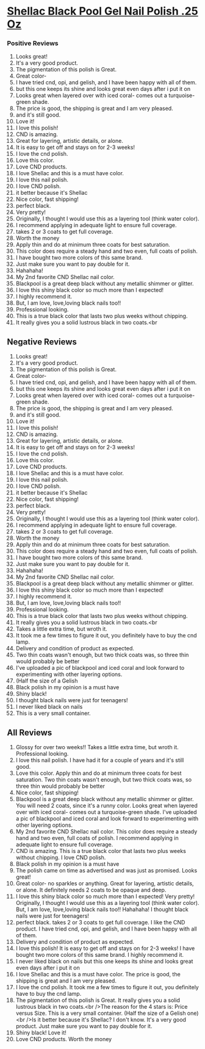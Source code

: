 # [Shellac Black Pool Gel Nail Polish .25 Oz](https://products.checkmycream.com/products/Shellac-Black-Pool-Gel-Nail-Polish-.25-Oz.html)

### Positive Reviews

<ol>
      <li>Looks great!</li>
      <li>It&#x27;s a very good product.</li>
      <li>The pigmentation of this polish is Great.</li>
      <li>Great color-</li>
      <li>I have tried cnd, opi, and gelish, and I have been happy with all of them.</li>
      <li>but this one keeps its shine and looks great even days after i put it on</li>
      <li>Looks great when layered over with iced coral- comes out a turquoise-green shade.</li>
      <li>The price is good, the shipping is great and I am very pleased.</li>
      <li>and it&#x27;s still good.</li>
      <li>Love it!</li>
      <li>I love this polish!  </li>
      <li>CND is amazing.</li>
      <li>Great for layering, artistic details, or alone.</li>
      <li>It is easy to get off and stays on for 2-3 weeks!  </li>
      <li>I love the cnd polish.  </li>
      <li>Love this color.  </li>
      <li>Love CND products.</li>
      <li>I love Shellac and this is a must have color.</li>
      <li>I love this nail polish.</li>
      <li>I love CND polish.</li>
      <li>it better because it&#x27;s Shellac</li>
      <li>Nice color, fast shipping!</li>
      <li>perfect black.  </li>
      <li>Very pretty!  </li>
      <li>Originally, I thought I would use this as a layering tool (think water color).  </li>
      <li>I recommend applying in adequate light to ensure full coverage.</li>
      <li>takes 2 or 3 coats to get full coverage.  </li>
      <li>Worth the money</li>
      <li>Apply thin and do at minimum three coats for best saturation.  </li>
      <li>This color does require a steady hand and two even, full coats of polish.</li>
      <li>I have bought two more colors of this same brand.  </li>
      <li>Just make sure you want to pay double for it.</li>
      <li>Hahahaha!  </li>
      <li>My 2nd favorite CND Shellac nail color.</li>
      <li>Blackpool is a great deep black without any metallic shimmer or glitter.</li>
      <li>I love this shiny black color so much more than I expected!  </li>
      <li>I highly recommend it.</li>
      <li>But, I am love, love,loving black nails too!!  </li>
      <li>Professional looking.</li>
      <li>This is a true black color that lasts two plus weeks without chipping.</li>
      <li>It really gives you a solid lustrous black in two coats.&lt;br</li>
</ol>


<h2>Negative Reviews</h2>
<ol>
<li> Looks great!</li>
<li> It&#x27;s a very good product.</li>
<li> The pigmentation of this polish is Great.</li>
<li> Great color-</li>
<li> I have tried cnd, opi, and gelish, and I have been happy with all of them.</li>
<li> but this one keeps its shine and looks great even days after i put it on</li>
<li> Looks great when layered over with iced coral- comes out a turquoise-green shade.</li>
<li> The price is good, the shipping is great and I am very pleased.</li>
<li> and it&#x27;s still good.</li>
<li> Love it!</li>
<li> I love this polish!  </li>
<li> CND is amazing.</li>
<li> Great for layering, artistic details, or alone.</li>
<li> It is easy to get off and stays on for 2-3 weeks!  </li>
<li> I love the cnd polish.  </li>
<li> Love this color.  </li>
<li> Love CND products.</li>
<li> I love Shellac and this is a must have color.</li>
<li> I love this nail polish.</li>
<li> I love CND polish.</li>
<li> it better because it&#x27;s Shellac</li>
<li> Nice color, fast shipping!</li>
<li> perfect black.  </li>
<li> Very pretty!  </li>
<li> Originally, I thought I would use this as a layering tool (think water color).  </li>
<li> I recommend applying in adequate light to ensure full coverage.</li>
<li> takes 2 or 3 coats to get full coverage.  </li>
<li> Worth the money</li>
<li> Apply thin and do at minimum three coats for best saturation.  </li>
<li> This color does require a steady hand and two even, full coats of polish.</li>
<li> I have bought two more colors of this same brand.  </li>
<li> Just make sure you want to pay double for it.</li>
<li> Hahahaha!  </li>
<li> My 2nd favorite CND Shellac nail color.</li>
<li> Blackpool is a great deep black without any metallic shimmer or glitter.</li>
<li> I love this shiny black color so much more than I expected!  </li>
<li> I highly recommend it.</li>
<li> But, I am love, love,loving black nails too!!  </li>
<li> Professional looking.</li>
<li> This is a true black color that lasts two plus weeks without chipping.</li>
<li> It really gives you a solid lustrous black in two coats.&lt;br</li>
<li> Takes a little extra time, but wroth it.  </li>
<li> It took me a few times to figure it out, you definitely have to buy the cnd lamp.</li>
<li> Delivery and condition of product as expected.</li>
<li> Two thin coats wasn&#x27;t enough, but two thick coats was, so three thin would probably be better</li>
<li> I&#x27;ve uploaded a pic of blackpool and iced coral and look forward to experimenting with other layering options.</li>
<li> (Half the size of a Gelish</li>
<li> Black polish in my opinion is a must have</li>
<li> Shiny black!</li>
<li> I thought black nails were just for teenagers!</li>
<li> I never liked black on nails</li>
<li> This is a very small container.</li>
</ol>

<h2>All Reviews</h2>

<ol>
    <li> Glossy for over two weeks!!  Takes a little extra time, but wroth it.  Professional looking.</li>
    <li> I love this nail polish. I have had it for a couple of years and it&#x27;s still good.</li>
    <li> Love this color.  Apply thin and do at minimum three coats for best saturation.  Two thin coats wasn&#x27;t enough, but two thick coats was, so three thin would probably be better</li>
    <li> Nice color, fast shipping!</li>
    <li> Blackpool is a great deep black without any metallic shimmer or glitter. You will need 2 coats, since it&#x27;s a runny color. Looks great when layered over with iced coral- comes out a turquoise-green shade. I&#x27;ve uploaded a pic of blackpool and iced coral and look forward to experimenting with other layering options.</li>
    <li> My 2nd favorite CND Shellac nail color. This color does require a steady hand and two even, full coats of polish. I recommend applying in adequate light to ensure full coverage.</li>
    <li> CND is amazing. This is a true black color that lasts two plus weeks without chipping. I love CND polish.</li>
    <li> Black polish in my opinion is a must have</li>
    <li> The polish came on time as advertised and was just as promised.  Looks great!</li>
    <li> Great color- no sparkles or anything. Great for layering, artistic details, or alone. It definitely needs 2 coats to be opaque and deep.</li>
    <li> I love this shiny black color so much more than I expected!  Very pretty!  Originally, I thought I would use this as a layering tool (think water color).  But, I am love, love,loving black nails too!!  Hahahaha!  I thought black nails were just for teenagers!</li>
    <li> perfect black.  takes 2 or 3 coats to get full coverage.  I like the CND product.  I have tried cnd, opi, and gelish, and I have been happy with all of them.</li>
    <li> Delivery and condition of product as expected.</li>
    <li> I love this polish!  It is easy to get off and stays on for 2-3 weeks!  I have bought two more colors of this same brand.  I highly recommend it.</li>
    <li> I never liked black on nails but this one keeps its shine and looks great even days after i put it on</li>
    <li> I love Shellac and this is a must have color. The price is good, the shipping is great and I am very pleased.</li>
    <li> I love the cnd polish.  It took me a few times to figure it out, you definitely have to buy the cnd lamp.</li>
    <li> The pigmentation of this polish is Great. It really gives you a solid lustrous black in two coats.&lt;br /&gt;The reason for the 4 stars is: Price versus Size. This is a very small container. (Half the size of a Gelish one)&lt;br /&gt;Is it better because it&#x27;s Shellac? I don&#x27;t know. It&#x27;s a very good product. Just make sure you want to pay double for it.</li>
    <li> Shiny black! Love it!</li>
    <li> Love CND products. Worth the money</li>
</ol>




